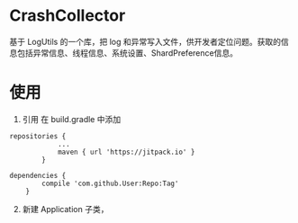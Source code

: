# CrashCollector
基于 LogUtils 的一个库，把 log 和异常写入文件，供开发者定位问题。获取的信息包括异常信息、线程信息、系统设置、ShardPreference信息。
# 使用
1. 引用
在 build.gradle 中添加
```
repositories {
			...
			maven { url 'https://jitpack.io' }
		}
```
```
dependencies {
		compile 'com.github.User:Repo:Tag'
	}
```
2. 新建 Application 子类，
